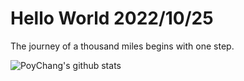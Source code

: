# Hello World 2022/10/25

The journey of a thousand miles begins with one step.

![PoyChang's github stats](https://github-readme-stats.vercel.app/api?username=poychang&show_icons=true&theme=dracula)
